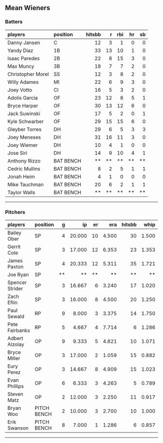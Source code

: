 ## Mean Wieners

### Batters

 
|players           |position  | hitsbb|  r| rbi| hr| sb| 
|:-----------------|:---------|------:|--:|---:|--:|--:| 
|Danny Jansen      |C         |     12|  3|   1|  0|  0| 
|Yandy Diaz        |1B        |     33| 13|  10|  1|  0| 
|Isaac Paredes     |2B        |     22|  8|  15|  3|  0| 
|Max Muncy         |3B        |     18|  7|   7|  2|  0| 
|Christopher Morel |SS        |     12|  3|   8|  2|  0| 
|Willy Adames      |MI        |     22|  6|   9|  3|  0| 
|Joey Votto        |CI        |     16|  5|   3|  2|  0| 
|Adolis Garcia     |OF        |     23| 12|   8|  5|  1| 
|Bryce Harper      |OF        |     30| 13|  12|  6|  0| 
|Jack Suwinski     |OF        |     17|  5|   2|  0|  1| 
|Kyle Schwarber    |OF        |     29| 15|  15|  6|  0| 
|Gleyber Torres    |DH        |     29|  6|   5|  3|  3| 
|Joey Meneses      |DH        |     31| 16|  11|  3|  0| 
|Joey Wiemer       |DH        |     10|  4|   1|  0|  0| 
|Jose Siri         |DH        |     14|  9|  10|  4|  1| 
|Anthony Rizzo     |BAT BENCH |     **| **|  **| **| **| 
|Cedric Mullins    |BAT BENCH |      8|  2|   5|  1|  1| 
|Jonah Heim        |BAT BENCH |      4|  1|   0|  0|  0| 
|Mike Tauchman     |BAT BENCH |     20|  6|   2|  1|  1| 
|Taylor Walls      |BAT BENCH |     **| **|  **| **| **| 


* * *

### Pitchers

 
|players         |position    |  g|     ip| er|   era| hitsbb|  whip| so|  w| sv| 
|:---------------|:-----------|--:|------:|--:|-----:|------:|-----:|--:|--:|--:| 
|Bailey Ober     |SP          |  4| 20.000| 10| 4.500|     30| 1.500| 21|  0|  0| 
|Gerrit Cole     |SP          |  3| 17.000| 12| 6.353|     23| 1.353| 13|  0|  0| 
|James Paxton    |SP          |  4| 20.333| 12| 5.311|     35| 1.721| 17|  1|  0| 
|Joe Ryan        |SP          | **|     **| **|    **|     **|    **| **| **| **| 
|Spencer Strider |SP          |  3| 16.667|  6| 3.240|     17| 1.020| 19|  2|  0| 
|Zach Eflin      |SP          |  3| 16.000|  8| 4.500|     20| 1.250| 15|  1|  0| 
|Paul Sewald     |RP          |  9|  8.000|  3| 3.375|     14| 1.750| 10|  0|  6| 
|Pete Fairbanks  |RP          |  5|  4.667|  4| 7.714|      6| 1.286|  6|  1|  1| 
|Adbert Alzolay  |OP          |  9|  9.333|  5| 4.821|     10| 1.071|  7|  0|  6| 
|Bryce Miller    |OP          |  3| 17.000|  2| 1.059|     15| 0.882| 14|  1|  0| 
|Eury Perez      |OP          |  3| 14.667|  8| 4.909|     15| 1.023| 22|  0|  0| 
|Evan Phillips   |OP          |  6|  6.333|  3| 4.263|      5| 0.789|  5|  0|  6| 
|Steven Matz     |OP          |  2| 12.000|  3| 2.250|     11| 0.917| 11|  2|  0| 
|Bryan Woo       |PITCH BENCH |  2| 10.000|  3| 2.700|     10| 1.000|  9|  0|  0| 
|Erik Swanson    |PITCH BENCH |  8|  7.000|  1| 1.286|      6| 0.857| 10|  1|  1| 


* * *



